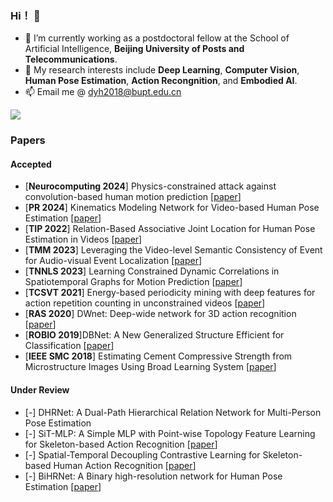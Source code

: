 ### Hi！ 👋
- 🌱 I’m currently working as a postdoctoral fellow at the School of Artificial Intelligence, **Beijing University of Posts and Telecommunications**.
- 🤔 My research interests include **Deep Learning**, **Computer Vision**, **Human Pose Estimation**, **Action Recongnition**, and **Embodied AI**.
- 📫 Email me @ dyh2018@bupt.edu.cn
<picture>
  <source
    srcset="https://github-readme-stats.vercel.app/api?username=YHDang&show_icons=true&theme=dark"
    media="(prefers-color-scheme: dark)"
  />
  <source
    srcset="https://github-readme-stats.vercel.app/api?username=YHDang&show_icons=true"
    media="(prefers-color-scheme: light), (prefers-color-scheme: no-preference)"
  />
  <img src="https://github-readme-stats.vercel.app/api?username=YHDang&show_icons=true" />
</picture>

### Papers
#### Accepted
- [**Neurocomputing 2024**] Physics-constrained attack against convolution-based human motion prediction [[paper](https://arxiv.org/pdf/2306.11990.pdf)]
- [**PR 2024**] Kinematics Modeling Network for Video-based Human Pose Estimation [[paper](https://arxiv.org/pdf/2207.10971.pdf)]
- [**TIP 2022**] Relation-Based Associative Joint Location for Human Pose Estimation in Videos [[paper](https://ieeexplore.ieee.org/document/9786543)]
- [**TMM 2023**] Leveraging the Video-level Semantic Consistency of Event for Audio-visual Event Localization [[paper](https://arxiv.org/pdf/2210.05242.pdf)]
- [**TNNLS 2023**] Learning Constrained Dynamic Correlations in Spatiotemporal Graphs for Motion Prediction [[paper](https://arxiv.org/pdf/2204.01297)]
- [**TCSVT 2021**] Energy-based periodicity mining with deep features for action repetition counting in unconstrained videos [[paper](https://arxiv.org/pdf/2003.06838)]
- [**RAS 2020**] DWnet: Deep-wide network for 3D action recognition [[paper](https://www.sciencedirect.com/science/article/abs/pii/S0921889019308176)]
- [**ROBIO 2019**]DBNet: A New Generalized Structure Efficient for Classification [[paper](https://ieeexplore.ieee.org/abstract/document/8961680/)]
- [**IEEE SMC 2018**] Estimating Cement Compressive Strength from Microstructure Images Using Broad Learning System [[paper](https://ieeexplore.ieee.org/document/8616713/;jsessionid=8Ur2j09woIh9strzn11SyGeqjnU3C6c_1jQRmh148JHsonF-UX6X!271292192)]

#### Under Review 
- [-] DHRNet: A Dual-Path Hierarchical Relation Network for Multi-Person Pose Estimation 
- [-] SiT-MLP: A Simple MLP with Point-wise Topology Feature Learning for Skeleton-based Action Recognition [[paper](https://arxiv.org/abs/2308.16018)]
- [-] Spatial-Temporal Decoupling Contrastive Learning for Skeleton-based Human Action Recognition  [[paper](https://arxiv.org/abs/2312.15144)]
- [-] BiHRNet: A Binary high-resolution network for Human Pose Estimation [[paper](https://arxiv.org/pdf/2311.10296)]
